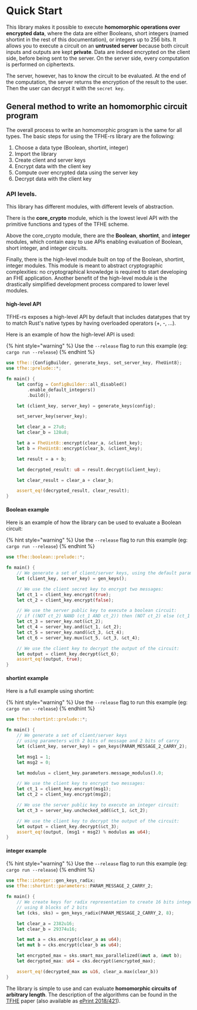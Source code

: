 # Quick Start

This library makes it possible to execute **homomorphic operations over encrypted data**, where the data are either Booleans, short integers (named shortint in the rest of this documentation), or integers up to 256 bits. It allows you to execute a circuit on an **untrusted server** because both circuit inputs and outputs are kept **private**. Data are indeed encrypted on the client side, before being sent to the server. On the server side, every computation is performed on ciphertexts.

The server, however, has to know the circuit to be evaluated. At the end of the computation, the server returns the encryption of the result to the user. Then the user can decrypt it with the `secret key`.

## General method to write an homomorphic circuit program

The overall process to write an homomorphic program is the same for all types. The basic steps for using the TFHE-rs library are the following:

1. Choose a data type (Boolean, shortint, integer)
2. Import the library
3. Create client and server keys
4. Encrypt data with the client key
5. Compute over encrypted data using the server key
6. Decrypt data with the client key

### API levels.

This library has different modules, with different levels of abstraction.

There is the **core\_crypto** module, which is the lowest level API with the primitive functions and types of the TFHE scheme.

Above the core\_crypto module, there are the **Boolean**, **shortint**, and **integer** modules, which contain easy to use APIs enabling evaluation of Boolean, short integer, and integer circuits.

Finally, there is the high-level module built on top of the Boolean, shortint, integer modules. This module is meant to abstract cryptographic complexities: no cryptographical knowledge is required to start developing an FHE application. Another benefit of the high-level module is the drastically simplified development process compared to lower level modules.

#### high-level API

TFHE-rs exposes a high-level API by default that includes datatypes that try to match Rust's native types by having overloaded operators (+, -, ...).

Here is an example of how the high-level API is used:

{% hint style="warning" %}
Use the `--release` flag to run this example (eg: `cargo run --release`)
{% endhint %}

```rust
use tfhe::{ConfigBuilder, generate_keys, set_server_key, FheUint8};
use tfhe::prelude::*;

fn main() {
    let config = ConfigBuilder::all_disabled()
        .enable_default_integers()
        .build();

    let (client_key, server_key) = generate_keys(config);

    set_server_key(server_key);

    let clear_a = 27u8;
    let clear_b = 128u8;

    let a = FheUint8::encrypt(clear_a, &client_key);
    let b = FheUint8::encrypt(clear_b, &client_key);

    let result = a + b;

    let decrypted_result: u8 = result.decrypt(&client_key);

    let clear_result = clear_a + clear_b;

    assert_eq!(decrypted_result, clear_result);
}
```

#### Boolean example

Here is an example of how the library can be used to evaluate a Boolean circuit:

{% hint style="warning" %}
Use the `--release` flag to run this example (eg: `cargo run --release`)
{% endhint %}

```rust
use tfhe::boolean::prelude::*;

fn main() {
    // We generate a set of client/server keys, using the default parameters:
    let (client_key, server_key) = gen_keys();

    // We use the client secret key to encrypt two messages:
    let ct_1 = client_key.encrypt(true);
    let ct_2 = client_key.encrypt(false);

    // We use the server public key to execute a boolean circuit:
    // if ((NOT ct_2) NAND (ct_1 AND ct_2)) then (NOT ct_2) else (ct_1 AND ct_2)
    let ct_3 = server_key.not(&ct_2);
    let ct_4 = server_key.and(&ct_1, &ct_2);
    let ct_5 = server_key.nand(&ct_3, &ct_4);
    let ct_6 = server_key.mux(&ct_5, &ct_3, &ct_4);

    // We use the client key to decrypt the output of the circuit:
    let output = client_key.decrypt(&ct_6);
    assert_eq!(output, true);
}
```

#### shortint example

Here is a full example using shortint:

{% hint style="warning" %}
Use the `--release` flag to run this example (eg: `cargo run --release`)
{% endhint %}

```rust
use tfhe::shortint::prelude::*;

fn main() {
    // We generate a set of client/server keys
    // using parameters with 2 bits of message and 2 bits of carry
    let (client_key, server_key) = gen_keys(PARAM_MESSAGE_2_CARRY_2);

    let msg1 = 1;
    let msg2 = 0;

    let modulus = client_key.parameters.message_modulus().0;

    // We use the client key to encrypt two messages:
    let ct_1 = client_key.encrypt(msg1);
    let ct_2 = client_key.encrypt(msg2);

    // We use the server public key to execute an integer circuit:
    let ct_3 = server_key.unchecked_add(&ct_1, &ct_2);

    // We use the client key to decrypt the output of the circuit:
    let output = client_key.decrypt(&ct_3);
    assert_eq!(output, (msg1 + msg2) % modulus as u64);
}
```

#### integer example

{% hint style="warning" %}
Use the `--release` flag to run this example (eg: `cargo run --release`)
{% endhint %}

```rust
use tfhe::integer::gen_keys_radix;
use tfhe::shortint::parameters::PARAM_MESSAGE_2_CARRY_2;

fn main() {
    // We create keys for radix representation to create 16 bits integers
    // using 8 blocks of 2 bits
    let (cks, sks) = gen_keys_radix(PARAM_MESSAGE_2_CARRY_2, 8);

    let clear_a = 2382u16;
    let clear_b = 29374u16;

    let mut a = cks.encrypt(clear_a as u64);
    let mut b = cks.encrypt(clear_b as u64);

    let encrypted_max = sks.smart_max_parallelized(&mut a, &mut b);
    let decrypted_max: u64 = cks.decrypt(&encrypted_max);

    assert_eq!(decrypted_max as u16, clear_a.max(clear_b))
}
```

The library is simple to use and can evaluate **homomorphic circuits of arbitrary length**. The description of the algorithms can be found in the [TFHE](https://doi.org/10.1007/s00145-019-09319-x) paper (also available as [ePrint 2018/421](https://ia.cr/2018/421)).
